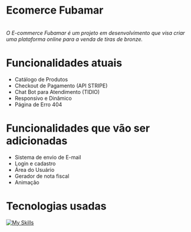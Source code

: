 # Ecomerce Fubamar
<br> *O E-commerce Fubamar é um projeto em desenvolvimento que visa criar uma plataforma online para a venda de tiras de bronze.* </br>


# Funcionalidades atuais
-  Catálogo de Produtos
-  Checkout de Pagamento (API STRIPE)
-  Chat Bot para Atendimento (TIDIO)
-  Responsivo e Dinâmico
-  Página de Erro 404

  # Funcionalidades que vão ser adicionadas
-  Sistema de envio de E-mail
-  Login e cadastro
-  Área do Usuário
-  Gerador de nota fiscal
-  Animação

  
# Tecnologias usadas

  
[![My Skills](https://skillicons.dev/icons?i=js,html,css,nodejs,express,vscode )](https://skillicons.dev)
